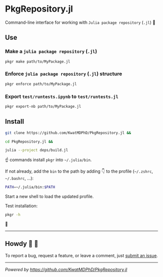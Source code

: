 # PkgRepository.jl

Command-line interface for working with `Julia package repository` (`.jl`) :bento:

## Use

### Make a `julia package repository` (`.jl`)

```sh
pkgr make path/to/MyPackage.jl
```

### Enforce `julia package repository` (`.jl`) structure

```sh
pkgr enforce path/to/MyPackage.jl
```

### Export `test/runtests.ipynb` to `test/runtests.jl`

```sh
pkgr export-nb path/to/MyPackage.jl
```

## Install

```sh
git clone https://github.com/KwatMDPhD/PkgRepository.jl &&

cd PkgRepository.jl &&

julia --project deps/build.jl
```

:point_up: commands install `pkgr` into `~/.julia/bin`.

If not already, add the `bin` to the path by adding :point_down: to the profile (`~/.zshrc`, `~/.bashrc`, ...):

```sh
PATH=~/.julia/bin:$PATH
```

Start a new shell to load the updated profile.

Test installation:

```sh
pkgr -h
```

:tada:

---

## Howdy :wave: :cowboy_hat_face:

To report a bug, request a feature, or leave a comment, just [submit an issue](https://github.com/KwatMDPhD/PkgRepository.jl/issues/new/choose).

---

_Powered by https://github.com/KwatMDPhD/PkgRepository.jl_
